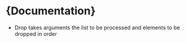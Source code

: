 # {Documentation}

* Drop takes arguments the list to be processed and elements to be dropped in order